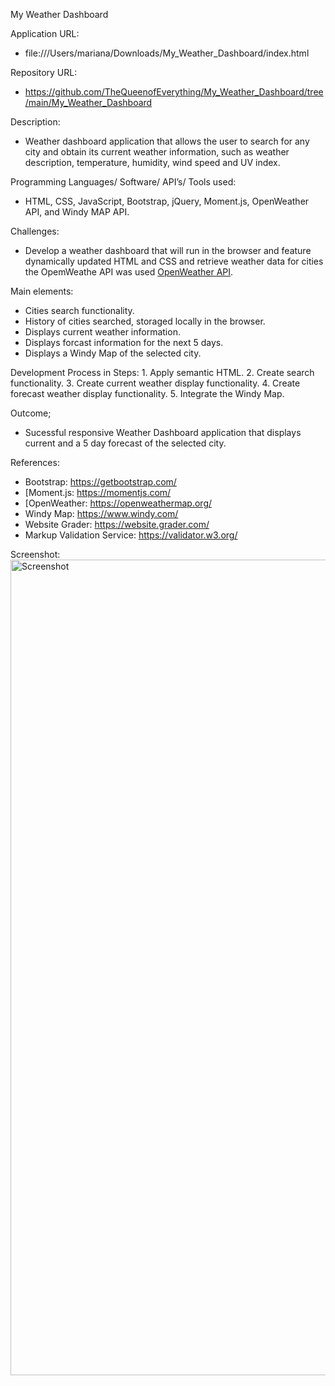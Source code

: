 My Weather Dashboard

Application URL:
  - file:///Users/mariana/Downloads/My_Weather_Dashboard/index.html

Repository URL: 
  - https://github.com/TheQueenofEverything/My_Weather_Dashboard/tree/main/My_Weather_Dashboard

Description:
  - Weather dashboard application that allows the user to search for any city and obtain its current weather information, such as weather description, temperature, humidity, wind speed and UV index. 


Programming Languages/ Software/ API’s/ Tools used: 
  - HTML, CSS, JavaScript, Bootstrap, jQuery, Moment.js, OpenWeather API, and Windy MAP API.

Challenges:
   - Develop a weather dashboard that will run in the browser and feature dynamically updated HTML and CSS and retrieve weather data for cities the OpemWeathe API was used [OpenWeather API](https://openweathermap.org/api).

Main elements:
  - Cities search functionality.
  - History of cities searched, storaged locally in the browser.
  - Displays current weather information.
  - Displays forcast information for the next 5 days.
  - Displays a Windy Map of the selected city.


Development Process in Steps:
    1. Apply semantic HTML.
    2. Create search functionality.
    3. Create current weather display functionality.
    4. Create forecast weather display functionality.
    5. Integrate the Windy Map.


Outcome; 
  - Sucessful responsive Weather Dashboard application that displays current and a 5 day forecast of the selected city.


References:
- Bootstrap: https://getbootstrap.com/
- [Moment.js: https://momentjs.com/
- [OpenWeather: https://openweathermap.org/
- Windy Map: https://www.windy.com/
- Website Grader: https://website.grader.com/
- Markup Validation Service: https://validator.w3.org/




Screenshot:
<img width="1305" alt="Screenshot" src="https://user-images.githubusercontent.com/65464431/152699366-477f956c-415a-4e78-b0ac-6047a7c59171.png">




